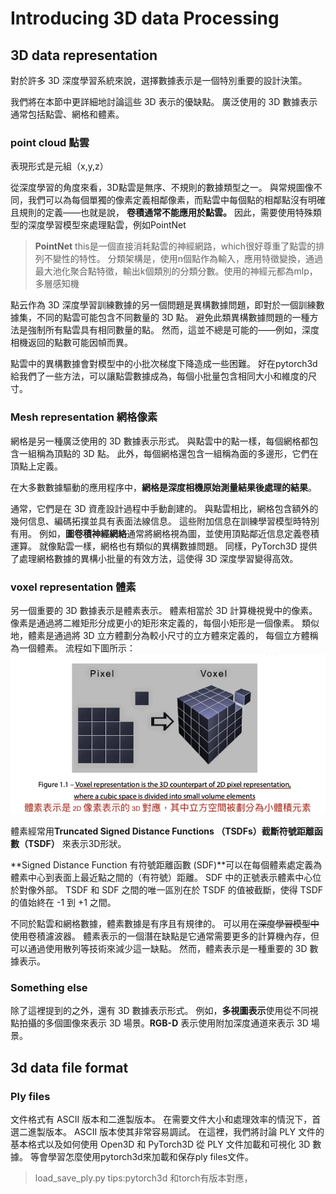 # Introducing 3D data Processing 
## 3D data representation
對於許多 3D 深度學習系統來說，選擇數據表示是一個特別重要的設計決策。

我們將在本節中更詳細地討論這些 3D 表示的優缺點。 廣泛使用的 3D 數據表示通常包括點雲、網格和體素。

### point cloud 點雲
表現形式是元組（x,y,z）

從深度學習的角度來看，3D點雲是無序、不規則的數據類型之一。 
與常規圖像不同，我們可以為每個單獨的像素定義相鄰像素，而點雲中每個點的相鄰點沒有明確且規則的定義——也就是說，
**卷積通常不能應用於點雲。** 因此，需要使用特殊類型的深度學習模型來處理點雲，例如PointNet
> **PointNet**
> this是一個直接消耗點雲的神經網路，which很好尊重了點雲的排列不變性的特性。
> 分類架構是，使用n個點作為輸入，應用特徵變換，通過最大池化聚合點特徵，輸出k個類別的分類分數。使用的神經元都為mlp，多層感知機

點云作為 3D 深度學習訓練數據的另一個問題是異構數據問題，即對於一個訓練數據集，不同的點雲可能包含不同數量的 3D 點。
避免此類異構數據問題的一種方法是強制所有點雲具有相同數量的點。 然而，這並不總是可能的——例如，深度相機返回的點數可能因幀而異。

點雲中的異構數據會對模型中的小批次梯度下降造成一些困難。
好在pytorch3d給我們了一些方法，可以讓點雲數據成為，每個小批量包含相同大小和維度的尺寸。


### Mesh representation 網格像素
網格是另一種廣泛使用的 3D 數據表示形式。 與點雲中的點一樣，每個網格都包含一組稱為頂點的 3D 點。 此外，每個網格還包含一組稱為面的多邊形，它們在頂點上定義。

在大多數數據驅動的應用程序中，**網格是深度相機原始測量結果後處理的結果**。 

通常，它們是在 3D 資產設計過程中手動創建的。 與點雲相比，網格包含額外的幾何信息、編碼拓撲並具有表面法線信息。 
這些附加信息在訓練學習模型時特別有用。 例如，**圖卷積神經網絡**通常將網格視為圖，並使用頂點鄰近信息定義卷積運算。
就像點雲一樣，網格也有類似的異構數據問題。 同樣，PyTorch3D 提供了處理網格數據的異構小批量的有效方法，這使得 3D 深度學習變得高效。


### voxel representation 體素
另一個重要的 3D 數據表示是體素表示。 體素相當於 3D 計算機視覺中的像素。 
像素是通過將二維矩形分成更小的矩形來定義的，每個小矩形是一個像素。 類似地，體素是通過將 3D 立方體劃分為較小尺寸的立方體來定義的，
每個立方體稱為一個體素。 流程如下圖所示：
<img src = '../imgs/voxel_representation.png'>

體素經常用**Truncated Signed Distance Functions （TSDFs）截斷符號距離函數（TSDF）** 來表示3D形狀。

**Signed Distance Function 有符號距離函數 (SDF)**可以在每個體素處定義為體素中心到表面上最近點之間的（有符號）距離。 SDF 中的正號表示體素中心位於對像外部。 TSDF 和 SDF 之間的唯一區別在於 TSDF 的值被截斷，使得 TSDF 的值始終在 -1 到 +1 之間。

不同於點雲和網格數據，體素數據是有序且有規律的。
可以用在~~深度學習模型中~~使用卷積濾波器。 體素表示的一個潛在缺點是它通常需要更多的計算機內存，但可以通過使用散列等技術來減少這一缺點。 然而，體素表示是一種重要的 3D 數據表示。


### Something else 
除了這裡提到的之外，還有 3D 數據表示形式。 例如，**多視圖表示**使用從不同視點拍攝的多個圖像來表示 3D 場景。**RGB-D** 表示使用附加深度通道來表示 3D 場景。


## 3d data file format 
### Ply files 
文件格式有 ASCII 版本和二進製版本。 在需要文件大小和處理效率的情況下，首選二進製版本。 ASCII 版本使其非常容易調試。 在這裡，我們將討論 PLY 文件的基本格式以及如何使用 Open3D 和 PyTorch3D 從 PLY 文件加載和可視化 3D 數據。
等會學習怎麼使用pytorch3d來加載和保存ply files文件。
> load_save_ply.py
> tips:pytorch3d 和torch有版本對應，